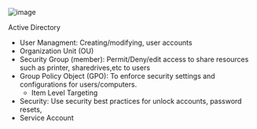 ![image](https://github.com/user-attachments/assets/bbdb31ee-0eb3-4e3c-ac71-551ad38a2a65)

Active Directory
* User Managment: Creating/modifying, user accounts
* Organization Unit (OU)
* Security Group (member): Permit/Deny/edit access to share resources such as printer, sharedrives,etc to users
* Group Policy Object (GPO): To enforce security settings and configurations for users/computers.
  * Item Level Targeting
* Security: Use security best practices for unlock accounts, password resets,
* Service Account 
